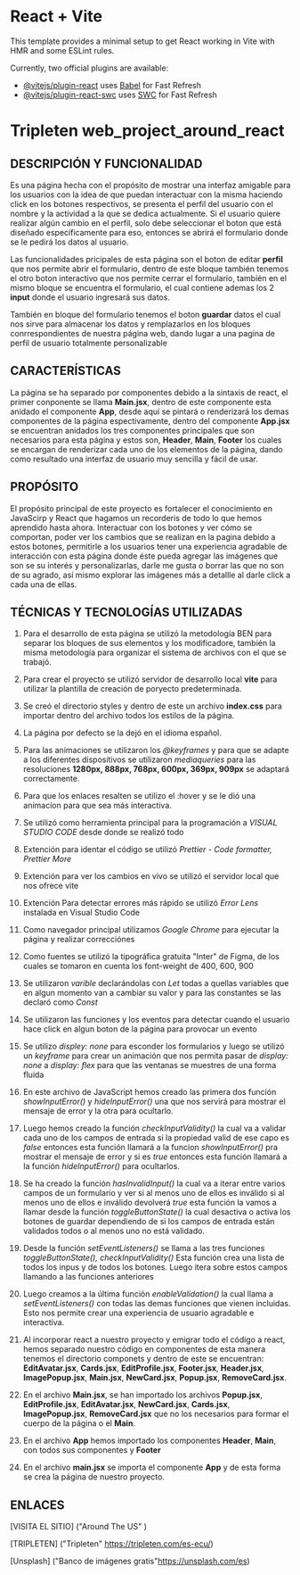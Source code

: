 # React + Vite

This template provides a minimal setup to get React working in Vite with HMR and some ESLint rules.

Currently, two official plugins are available:

-   [@vitejs/plugin-react](https://github.com/vitejs/vite-plugin-react/blob/main/packages/plugin-react/README.md) uses [Babel](https://babeljs.io/) for Fast Refresh
-   [@vitejs/plugin-react-swc](https://github.com/vitejs/vite-plugin-react-swc) uses [SWC](https://swc.rs/) for Fast Refresh

# Tripleten web_project_around_react

## DESCRIPCIÓN Y FUNCIONALIDAD

Es una página hecha con el propósito de mostrar una interfaz amigable para los usuarios con la idea de que puedan interactuar con la misma haciendo click en los botones respectivos, se presenta el perfil del usuario con el nombre y la actividad a la que se dedica actualmente. Si el usuario quiere realizar algún cambio en el perfil, solo debe seleccionar el boton que está diseñado específicamente para eso, entonces se abrirá el formulario donde se le pedirá los datos al usuario.

Las funcionalidades pricipales de esta página son el boton de editar **perfil** que nos permite abrir el formulario, dentro de este bloque también tenemos el otro boton interactivo que nos permite cerrar el formulario, también en el mismo bloque se encuentra el formulario, el cual contiene ademas los 2 **input** donde el usuario ingresará sus datos.

También en bloque del formulario tenemos el boton **guardar** datos el cual nos sirve para almacenar los datos y remplazarlos en los bloques conrrespondientes de nuestra página web, dando lugar a una pagina de perfil de usuario totalmente personalizable

## CARACTERÍSTICAS

La página se ha separado por componentes debido a la sintaxis de react, el primer conponente se llama **Main.jsx**, dentro de este componente esta anidado el componente **App**, desde aquí se pintará o renderizará los demas componentes de la página espectivamente, dentro del componente **App.jsx** se encuentran anidados los tres componentes principales que son necesarios para esta página y estos son, **Header**, **Main**, **Footer** los cuales se encargan de renderizar cada uno de los elementos de la página, dando como resultado una interfaz de usuario muy sencilla y fácil de usar.

## PROPÓSITO

El propósito principal de este proyecto es fortalecer el conocimiento en JavaScirp y React que hagamos un recorderis de todo lo que hemos aprendido hasta ahora. Interactuar con los botones y ver cómo se comportan, poder ver los cambios que se realizan en la pagina debido a estos botones, permitirle a los usuarios tener una experiencia agradable de interacción con esta página donde éste pueda agregar las imágenes que son se su interés y personalizarlas, darle me gusta o borrar las que no son de su agrado, así mismo explorar las imágenes más a detallle al darle click a cada una de ellas.

## TÉCNICAS Y TECNOLOGÍAS UTILIZADAS

1. Para el desarrollo de esta página se utilizó la metodología BEN para separar los bloques de sus elementos y los modificadore, también la misma metodología para organizar el sistema de archivos con el que se trabajó.

2. Para crear el proyecto se utilizó servidor de desarrollo local **vite** para utilizar la plantilla de creación de poryecto predeterminada.

3. Se creó el directorio styles y dentro de este un archivo **index.css** para importar dentro del archivo todos los estilos de la página.

4. La página por defecto se la dejó en el idioma español.

5. Para las animaciones se utilizaron los _@keyframes_ y para que se adapte a los diferentes dispositivos se utilizaron _mediaqueries_ para las resoluciones **1280px, 888px, 768px, 600px, 369px, 909px** se adaptará correctamente.

6. Para que los enlaces resalten se utilizo el :hover y se le dió una animacíon para que sea más interactiva.

7. Se utilizó como herramienta principal para la programación a _VISUAL STUDIO CODE_ desde donde se realizó todo

8. Extención para identar el código se utilizó _Prettier - Code formatter, Prettier More_

9. Extención para ver los cambios en vivo se utilizó el servidor local que nos ofrece vite

10. Extención Para detectar errores más rápido se utilizó _Error Lens_ instalada en Visual Studio Code

11. Como navegador principal utilizamos _Google Chrome_ para ejecutar la página y realizar correcciónes

12. Como fuentes se utilizó la tipográfica gratuita "Inter" de Figma, de los cuales se tomaron en cuenta los font-weight de 400, 600, 900

13. Se utilizaron _varible_ declarándolas con _Let_ todas a quellas variables que en algun momento van a cambiar su valor y para las constantes se las declaró como _Const_

14. Se utilizaron las funciones y los eventos para detectar cuando el usuario hace click en algun boton de la página para provocar un evento

15. Se utilizo _displey: none_ para esconder los formularios y luego se utilizó un _keyframe_ para crear un animación que nos permita pasar de _display: none_ a _display: flex_ para que las ventanas se muestres de una forma fluida

16. En este archivo de JavaScript hemos creado las primera dos función _showInputError()_ y _hideInputError()_ una que nos servirá para mostrar el mensaje de error y la otra para ocultarlo.

17. Luego hemos creado la función _checkInputValidity()_ la cual va a validar cada uno de los campos de entrada si la propiedad valid de ese capo es _false_ entonces esta función llamará a la funcion _showInputError()_ pra mostrar el mensaje de error y si es _true_ entonces esta función llamará a la función _hideInputError()_ para ocultarlos.

18. Se ha creado la función _hasInvalidInput()_ la cual va a iterar entre varios campos de un formulario y ver si al menos uno de ellos es inválido si al menos uno de ellos e inválido devolverá _true_ esta función la vamos a llamar desde la función _toggleButtonState()_ la cual desactiva o activa los botones de guardar dependiendo de si los campos de entrada están validados todos o al menos uno no está validado.

19. Desde la función _setEventListeners()_ se llama a las tres funciones _toggleButtonState(), checkInputValidity()_ Esta función crea una lista de todos los inpus y de todos los botones. Luego itera sobre estos campos llamando a las funciones anteriores

20. Luego creamos a la última función _enableValidation()_ la cual llama a _setEventListeners()_ con todas las demas funciones que vienen incluidas. Esto nos permite crear una experiencia de usuario agradable e interactiva.

21. Al incorporar react a nuestro proyecto y emigrar todo el código a react, hemos separado nuestro código en componentes de esta manera tenemos el directorio componets y dentro de este se encuentran: **EditAvatar.jsx**, **Cards.jsx**, **EditProfile.jsx**, **Footer.jsx**, **Header.jsx**, **ImagePopup.jsx**, **Main.jsx**, **NewCard.jsx**, **Popup.jsx**, **RemoveCard.jsx**.

22. En el archivo **Main.jsx**, se han importado los archivos **Popup.jsx**, **EditProfile.jsx**, **EditAvatar.jsx**, **NewCard.jsx**, **Cards.jsx**, **ImagePopup.jsx**, **RemoveCard.jsx** que no los necesarios para formar el cuerpo de la página o el **Main**.

23. En el archivo **App** hemos importado los componentes **Header**, **Main**, con todos sus componentes y **Footer**

24. En el archivo **main.jsx** se importa el componente **App** y de esta forma se crea la página de nuestro proyecto.

## ENLACES

[VISITA EL SITIO] ("Around The US" )

[TRIPLETEN] ("Tripleten" https://tripleten.com/es-ecu/)

[Unsplash] ("Banco de imágenes gratis"https://unsplash.com/es)
